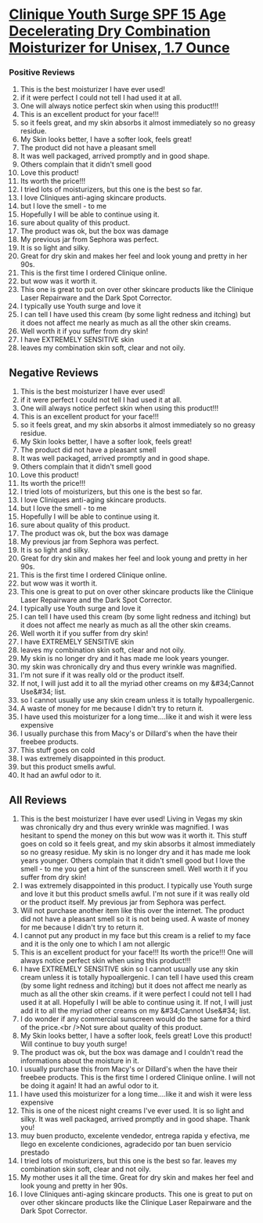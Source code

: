 # [Clinique Youth Surge SPF 15 Age Decelerating Dry Combination Moisturizer for Unisex, 1.7 Ounce](https://products.checkmycream.com/products/Clinique-Youth-Surge-SPF-15-Age-Decelerating-Dry-Combination-Moisturizer-for-Unisex-1.7-Ounce.html)

### Positive Reviews

<ol>
      <li>This is the best moisturizer I have ever used!  </li>
      <li>if it were perfect I could not tell I had used it at all.  </li>
      <li>One will always notice perfect skin when using this product!!!</li>
      <li>This is an excellent product for your face!!!</li>
      <li>so it feels great, and my skin absorbs it almost immediately so no greasy residue.  </li>
      <li>My Skin looks better, I have a softer look, feels great!</li>
      <li>The product did not have a pleasant smell</li>
      <li>It was well packaged, arrived promptly and in good shape.</li>
      <li>Others complain that it didn&#x27;t smell good</li>
      <li>Love this product!</li>
      <li>Its worth the price!!!</li>
      <li>I tried lots  of moisturizers, but this one is the best so far.</li>
      <li>I love Cliniques anti-aging skincare products.</li>
      <li>but I love the smell - to me</li>
      <li>Hopefully I will be able to continue using it.  </li>
      <li>sure about quality of this product.</li>
      <li>The product was ok, but the box was damage</li>
      <li>My previous jar from Sephora was perfect.</li>
      <li>It is so light and silky.  </li>
      <li>Great for dry skin and makes her feel and look young and pretty in her 90s.</li>
      <li>This is the first time I ordered Clinique online.</li>
      <li>but wow was it worth it.  </li>
      <li>This one is great to put on over other skincare products like the Clinique Laser Repairware and the Dark Spot Corrector.</li>
      <li>I typically use Youth surge and love it</li>
      <li>I can tell I have used this cream (by some light redness and itching) but it does not affect me nearly as much as all the other skin creams.  </li>
      <li>Well worth it if you suffer from dry skin!</li>
      <li>I have EXTREMELY SENSITIVE skin</li>
      <li>leaves my combination skin soft, clear and not oily.</li>
</ol>


<h2>Negative Reviews</h2>
<ol>
<li> This is the best moisturizer I have ever used!  </li>
<li> if it were perfect I could not tell I had used it at all.  </li>
<li> One will always notice perfect skin when using this product!!!</li>
<li> This is an excellent product for your face!!!</li>
<li> so it feels great, and my skin absorbs it almost immediately so no greasy residue.  </li>
<li> My Skin looks better, I have a softer look, feels great!</li>
<li> The product did not have a pleasant smell</li>
<li> It was well packaged, arrived promptly and in good shape.</li>
<li> Others complain that it didn&#x27;t smell good</li>
<li> Love this product!</li>
<li> Its worth the price!!!</li>
<li> I tried lots  of moisturizers, but this one is the best so far.</li>
<li> I love Cliniques anti-aging skincare products.</li>
<li> but I love the smell - to me</li>
<li> Hopefully I will be able to continue using it.  </li>
<li> sure about quality of this product.</li>
<li> The product was ok, but the box was damage</li>
<li> My previous jar from Sephora was perfect.</li>
<li> It is so light and silky.  </li>
<li> Great for dry skin and makes her feel and look young and pretty in her 90s.</li>
<li> This is the first time I ordered Clinique online.</li>
<li> but wow was it worth it.  </li>
<li> This one is great to put on over other skincare products like the Clinique Laser Repairware and the Dark Spot Corrector.</li>
<li> I typically use Youth surge and love it</li>
<li> I can tell I have used this cream (by some light redness and itching) but it does not affect me nearly as much as all the other skin creams.  </li>
<li> Well worth it if you suffer from dry skin!</li>
<li> I have EXTREMELY SENSITIVE skin</li>
<li> leaves my combination skin soft, clear and not oily.</li>
<li> My skin is no longer dry and it has made me look years younger.  </li>
<li> my skin was chronically dry and thus every wrinkle was magnified.  </li>
<li> I&#x27;m not sure if it was really old or the product itself.</li>
<li> If not, I will just add it to all the myriad other creams on my &amp;#34;Cannot Use&amp;#34; list.</li>
<li> so I cannot usually use any skin cream unless it is totally hypoallergenic.  </li>
<li> A waste of money for me because I didn&#x27;t try to return it.</li>
<li> I have used this moisturizer for a long time....like it and wish it were less expensive</li>
<li> I usually purchase this from Macy&#x27;s or Dillard&#x27;s when the have their freebee products.</li>
<li> This stuff goes on cold</li>
<li> I was extremely disappointed in this product.</li>
<li> but this product smells awful.</li>
<li> It had an awful odor to it.</li>
</ol>

<h2>All Reviews</h2>

<ol>
    <li> This is the best moisturizer I have ever used!  Living in Vegas my skin was chronically dry and thus every wrinkle was magnified.  I was hesitant to spend the money on this but wow was it worth it.  This stuff goes on cold so it feels great, and my skin absorbs it almost immediately so no greasy residue.  My skin is no longer dry and it has made me look years younger.  Others complain that it didn&#x27;t smell good but I love the smell - to me you get a hint of the sunscreen smell.  Well worth it if you suffer from dry skin!</li>
    <li> I was extremely disappointed in this product. I typically use Youth surge and love it but this product smells awful. I&#x27;m not sure if it was really old or the product itself. My previous jar from Sephora was perfect.</li>
    <li> Will not purchase another item like this over the internet. The product did not have a pleasant smell so it is not being used. A waste of money for me because I didn&#x27;t try to return it.</li>
    <li> I cannot put any product in my face but this cream is a relief to my face and it is the only one to which I am not allergic</li>
    <li> This is an excellent product for your face!!! Its worth the price!!! One will always notice perfect skin when using this product!!!</li>
    <li> I have EXTREMELY SENSITIVE skin so I cannot usually use any skin cream unless it is totally hypoallergenic.  I can tell I have used this cream (by some light redness and itching) but it does not affect me nearly as much as all the other skin creams.  if it were perfect I could not tell I had used it at all.  Hopefully I will be able to continue using it.  If not, I will just add it to all the myriad other creams on my &amp;#34;Cannot Use&amp;#34; list.</li>
    <li> I do wonder if any commercial sunscreen would do the same for a third of the price.&lt;br /&gt;Not sure about quality of this product.</li>
    <li> My Skin looks better, I have a softer look, feels great! Love this product! Will continue to buy youth surge!</li>
    <li> The product was ok, but the box was damage and I couldn&#x27;t read the informations about the moisture in it.</li>
    <li> I usually purchase this from Macy&#x27;s or Dillard&#x27;s when the have their freebee products. This is the first time I ordered Clinique online. I will not be doing it again! It had an awful odor to it.</li>
    <li> I have used this moisturizer for a long time....like it and wish it were less expensive</li>
    <li> This is one of the nicest night creams I&#x27;ve ever used.  It is so light and silky.  It was well packaged, arrived promptly and in good shape. Thank you!</li>
    <li> muy buen producto, excelente vendedor, entrega rapida y efectiva, me llego en excelente condiciones, agradecido por tan buen servicio prestado</li>
    <li> I tried lots  of moisturizers, but this one is the best so far. leaves my combination skin soft, clear and not oily.</li>
    <li> My mother uses it all the time.  Great for dry skin and makes her feel and look young and pretty in her 90s.</li>
    <li> I love Cliniques anti-aging skincare products. This one is great to put on over other skincare products like the Clinique Laser Repairware and the Dark Spot Corrector.</li>
</ol>




